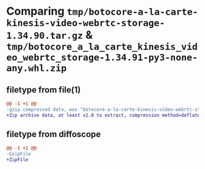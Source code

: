 # Comparing `tmp/botocore-a-la-carte-kinesis-video-webrtc-storage-1.34.90.tar.gz` & `tmp/botocore_a_la_carte_kinesis_video_webrtc_storage-1.34.91-py3-none-any.whl.zip`

## filetype from file(1)

```diff
@@ -1 +1 @@
-gzip compressed data, was "botocore-a-la-carte-kinesis-video-webrtc-storage-1.34.90.tar", last modified: Wed Apr 24 01:02:14 2024, max compression
+Zip archive data, at least v2.0 to extract, compression method=deflate
```

## filetype from diffoscope

```diff
@@ -1 +1 @@
-GzipFile
+ZipFile
```

